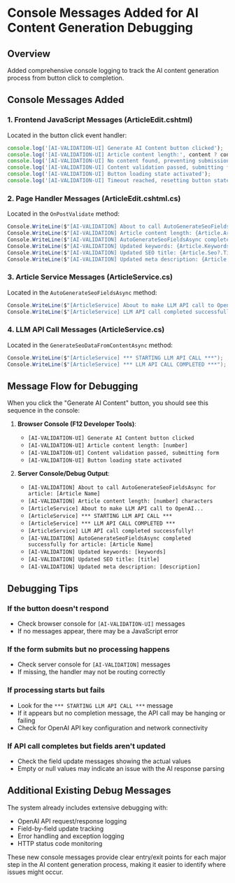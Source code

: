# Console Messages Added for AI Content Generation Debugging

## Overview

Added comprehensive console logging to track the AI content generation process from button click to completion.

## Console Messages Added

### 1. Frontend JavaScript Messages (ArticleEdit.cshtml)

Located in the button click event handler:

```javascript
console.log('[AI-VALIDATION-UI] Generate AI Content button clicked');
console.log('[AI-VALIDATION-UI] Article content length:', content ? content.length : 0);
console.log('[AI-VALIDATION-UI] No content found, preventing submission'); // if no content
console.log('[AI-VALIDATION-UI] Content validation passed, submitting form');
console.log('[AI-VALIDATION-UI] Button loading state activated');
console.log('[AI-VALIDATION-UI] Timeout reached, resetting button state'); // if timeout
```

### 2. Page Handler Messages (ArticleEdit.cshtml.cs)

Located in the `OnPostValidate` method:

```csharp
Console.WriteLine($"[AI-VALIDATION] About to call AutoGenerateSeoFieldsAsync for article: {Article.Name}");
Console.WriteLine($"[AI-VALIDATION] Article content length: {Article.ArticleContent?.Length ?? 0} characters");
Console.WriteLine($"[AI-VALIDATION] AutoGenerateSeoFieldsAsync completed successfully for article: {Article.Name}");
Console.WriteLine($"[AI-VALIDATION] Updated keywords: {Article.Keywords}");
Console.WriteLine($"[AI-VALIDATION] Updated SEO title: {Article.Seo?.Title}");
Console.WriteLine($"[AI-VALIDATION] Updated meta description: {Article.Seo?.Description}");
```

### 3. Article Service Messages (ArticleService.cs)

Located in the `AutoGenerateSeoFieldsAsync` method:

```csharp
Console.WriteLine($"[ArticleService] About to make LLM API call to OpenAI...");
Console.WriteLine($"[ArticleService] LLM API call completed successfully!");
```

### 4. LLM API Call Messages (ArticleService.cs)

Located in the `GenerateSeoDataFromContentAsync` method:

```csharp
Console.WriteLine($"[ArticleService] *** STARTING LLM API CALL ***");
Console.WriteLine($"[ArticleService] *** LLM API CALL COMPLETED ***");
```

## Message Flow for Debugging

When you click the "Generate AI Content" button, you should see this sequence in the console:

1. **Browser Console (F12 Developer Tools)**:
   - `[AI-VALIDATION-UI] Generate AI Content button clicked`
   - `[AI-VALIDATION-UI] Article content length: [number]`
   - `[AI-VALIDATION-UI] Content validation passed, submitting form`
   - `[AI-VALIDATION-UI] Button loading state activated`

2. **Server Console/Debug Output**:
   - `[AI-VALIDATION] About to call AutoGenerateSeoFieldsAsync for article: [Article Name]`
   - `[AI-VALIDATION] Article content length: [number] characters`
   - `[ArticleService] About to make LLM API call to OpenAI...`
   - `[ArticleService] *** STARTING LLM API CALL ***`
   - `[ArticleService] *** LLM API CALL COMPLETED ***`
   - `[ArticleService] LLM API call completed successfully!`
   - `[AI-VALIDATION] AutoGenerateSeoFieldsAsync completed successfully for article: [Article Name]`
   - `[AI-VALIDATION] Updated keywords: [keywords]`
   - `[AI-VALIDATION] Updated SEO title: [title]`
   - `[AI-VALIDATION] Updated meta description: [description]`

## Debugging Tips

### If the button doesn't respond

- Check browser console for `[AI-VALIDATION-UI]` messages
- If no messages appear, there may be a JavaScript error

### If the form submits but no processing happens

- Check server console for `[AI-VALIDATION]` messages
- If missing, the handler may not be routing correctly

### If processing starts but fails

- Look for the `*** STARTING LLM API CALL ***` message
- If it appears but no completion message, the API call may be hanging or failing
- Check for OpenAI API key configuration and network connectivity

### If API call completes but fields aren't updated

- Check the field update messages showing the actual values
- Empty or null values may indicate an issue with the AI response parsing

## Additional Existing Debug Messages

The system already includes extensive debugging with:

- OpenAI API request/response logging
- Field-by-field update tracking
- Error handling and exception logging
- HTTP status code monitoring

These new console messages provide clear entry/exit points for each major step in the AI content generation process, making it easier to identify where issues might occur.
